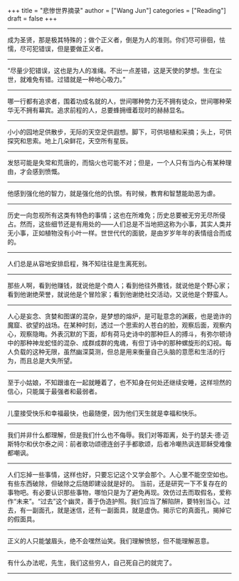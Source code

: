 +++
title = "悲惨世界摘录"
author = ["Wang Jun"]
categories = ["Reading"]
draft = false
+++

---

成为圣贤，那是极其特殊的；做个正义者，倒是为人的准则。你们尽可徘徊，怯懦，尽可犯错误，但是要做正义者。

<!--more-->

---

“尽量少犯错误，这也是为人的准绳。不出一点差错，这是天使的梦想。生在尘世，就难免有错。过错就是一种地心吸力。”

---

哪一行都有追求者，围着功成名就的人，世间哪种势力无不拥有徒众，世间哪种荣华无不拥有幕宾。追求前程的人，总要蜂拥缠着现时的赫赫显名。

---

小小的园地足供散步，无际的天空足供遐想。脚下，可供培植和采摘；头上，可供探究和思索。地上几朵鲜花，天空所有星辰。

---

发怒可能是失常和荒唐的，而恼火也可能不对；但是，一个人只有当内心有某种理由，才会感到愤慨。

---

他感到强化他的智力，就是强化他的仇恨。有时候，教育和智慧能助恶为虐。

---

历史一向忽视所有这类有特色的事情；这也在所难免；历史总要被无穷无尽所侵占。然而，这些细节还是有用处的——人们总是不当地把这称为小事，其实人类并无小事，正如植物没有小叶一样。世世代代的面貌，是由岁岁年年的表情组合而成的。

---

人们总是从容地安排启程，殊不知往往是生离死别。

---

那些人啊，看到他赚钱，就说他是个商人；看到他往外撒钱，就说他是个野心家；看到他谢绝荣誉，就说他是个冒险家；看到他谢绝社交活动，又说他是个野蛮人。

---

人心是妄念、贪婪和图谋的混杂，是梦想的熔炉，是可耻意念的渊薮，也是诡诈的魔窟、欲望的战场。在某种时刻，透过一个思索的人苍白的脸，观察后面，观察内心，观察隐晦。外表沉默的下面，却有荷马史诗中的那种巨人的搏斗，有弥尔顿诗中的那种神龙蛇怪的混杂、成群成群的鬼魂，有但丁诗中的那种螺旋形的幻视。每人负载的这种无限，虽然幽深莫测，但总是用来衡量自己头脑的意愿和生活的行为，而且总是大失所望。

---

至于小姑娘，不知跟谁在一起就睡着了，也不知身在何处还继续安睡，这样坦然的信心，只能属于最强者和最弱者。

---

儿童接受快乐和幸福最快，也最随便，因为他们天生就是幸福和快乐。

---

我们并非什么都理解，但是我们什么也不侮辱。我们对等距离，处于约瑟夫·德·迈斯特尔和伏尔泰之间：前者歌功颂德连刽子手都歌颂，后者冷嘲热讽连耶稣受难像都嘲讽。

---

人们忘掉一些事情，这样也好，只要忘记这个又学会那个。人心里不能空空如也。有些东西破除，但破除之后随即建设就是好的。 当前，还是研究一下不复存在的事物吧。有必要认识那些事物，哪怕只是为了避免再现。效仿过去而取假名，爱称作“未来”。“过去”这个幽灵，善于伪造护照。我们应当了解陷阱，要特别当心。过去，有一副面孔，就是迷信，还有一副面具，就是虚伪。揭示它的真面孔，揭掉它的假面具。

---

正义的人只能皱眉头，绝不会嘿然讪笑。我们理解愤怒，但不能理解恶意。

---

有什么办法呢，先生，我们这些穷人，自己死自己的就完了。

---
